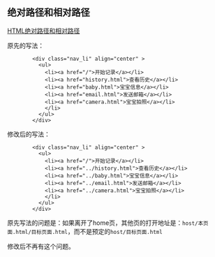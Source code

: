 ## 绝对路径和相对路径  

[HTML绝对路径和相对路径](http://www.adminwang.com/html/35.html)

原先的写法：  

```
	    <div class="nav_li" align="center" >
	      <ul>
	        <li><a href="/">开始记录</a></li>
	        <li><a href="history.html">查看历史</a></li>
	        <li><a href="baby.html">宝宝信息</a></li>
	        <li><a href="email.html">发送邮箱</a></li>
	        <li><a href="camera.html">宝宝拍照</a></li>
	        </li>
	      </ul>
	    </div>
```

修改后的写法：  

```
	    <div class="nav_li" align="center" >
	      <ul>
	        <li><a href="/">开始记录</a></li>
	        <li><a href="../history.html">查看历史</a></li>
	        <li><a href="../baby.html">宝宝信息</a></li>
	        <li><a href="../email.html">发送邮箱</a></li>
	        <li><a href="../camera.html">宝宝拍照</a></li>
	        </li>
	      </ul>
	    </div>
```

原先写法的问题是：如果离开了home页，其他页的打开地址是：`host/本页面.html/目标页面.html`，而不是预定的`host/目标页面.html`

修改后不再有这个问题。


